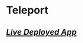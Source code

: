 <h1 class="code-line" data-line-start=0 data-line-end=1 ><a id="Ensolvers_0"></a>Teleport</h1>

<h2 class="code-line" data-line-start=1 data-line-end=2 ><a id="the_coolest_project" href="https://teleport-b43fa.web.app//" target="_blank"><em>Live Deployed App</em></a></h2>
